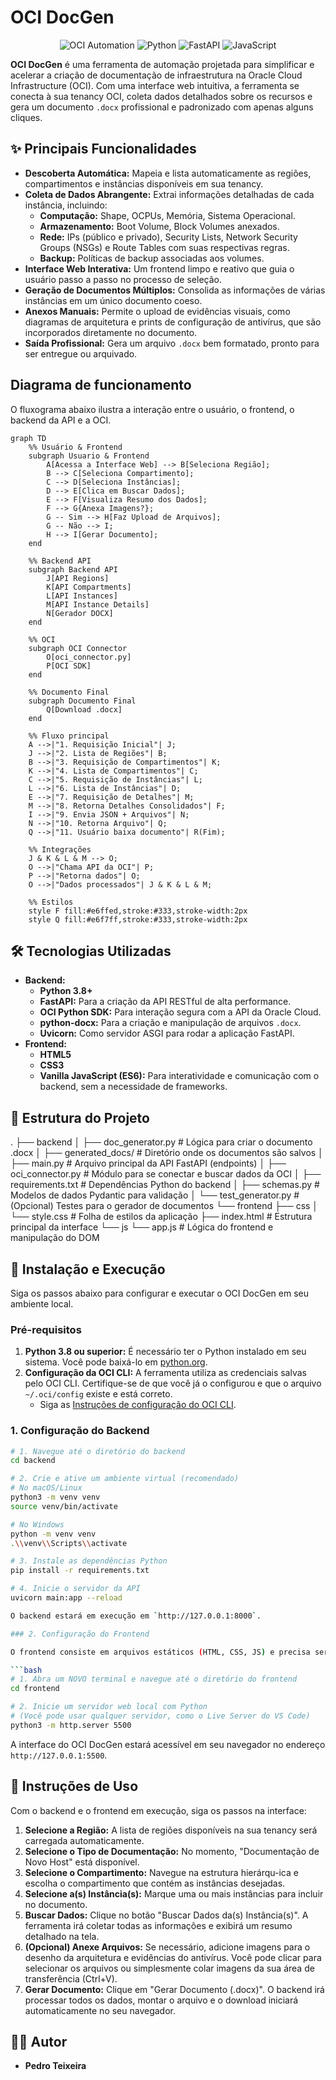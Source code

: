 # OCI DocGen

<p align="center">
  <img src="https://img.shields.io/badge/Oracle%20Cloud-Automation-red?style=for-the-badge&logo=oracle" alt="OCI Automation">
  <img src="https://img.shields.io/badge/Python-3.10%2B-blue?style=for-the-badge&logo=python" alt="Python">
  <img src="https://img.shields.io/badge/FastAPI-Web%20Backend-green?style=for-the-badge&logo=fastapi" alt="FastAPI">
  <img src="https://img.shields.io/badge/JavaScript-ES6-yellow?style=for-the-badge&logo=javascript" alt="JavaScript">
</p>

**OCI DocGen** é uma ferramenta de automação projetada para simplificar e acelerar a criação de documentação de infraestrutura na Oracle Cloud Infrastructure (OCI). Com uma interface web intuitiva, a ferramenta se conecta à sua tenancy OCI, coleta dados detalhados sobre os recursos e gera um documento `.docx` profissional e padronizado com apenas alguns cliques.

## ✨ Principais Funcionalidades

-   **Descoberta Automática:** Mapeia e lista automaticamente as regiões, compartimentos e instâncias disponíveis em sua tenancy.
-   **Coleta de Dados Abrangente:** Extrai informações detalhadas de cada instância, incluindo:
    -   **Computação:** Shape, OCPUs, Memória, Sistema Operacional.
    -   **Armazenamento:** Boot Volume, Block Volumes anexados.
    -   **Rede:** IPs (público e privado), Security Lists, Network Security Groups (NSGs) e Route Tables com suas respectivas regras.
    -   **Backup:** Políticas de backup associadas aos volumes.
-   **Interface Web Interativa:** Um frontend limpo e reativo que guia o usuário passo a passo no processo de seleção.
-   **Geração de Documentos Múltiplos:** Consolida as informações de várias instâncias em um único documento coeso.
-   **Anexos Manuais:** Permite o upload de evidências visuais, como diagramas de arquitetura e prints de configuração de antivírus, que são incorporados diretamente no documento.
-   **Saída Profissional:** Gera um arquivo `.docx` bem formatado, pronto para ser entregue ou arquivado.

##  Diagrama de funcionamento

O fluxograma abaixo ilustra a interação entre o usuário, o frontend, o backend da API e a OCI.

```mermaid
graph TD
    %% Usuário & Frontend
    subgraph Usuario & Frontend
        A[Acessa a Interface Web] --> B[Seleciona Região];
        B --> C[Seleciona Compartimento];
        C --> D[Seleciona Instâncias];
        D --> E[Clica em Buscar Dados];
        E --> F[Visualiza Resumo dos Dados];
        F --> G{Anexa Imagens?};
        G -- Sim --> H[Faz Upload de Arquivos];
        G -- Não --> I;
        H --> I[Gerar Documento];
    end

    %% Backend API
    subgraph Backend API
        J[API Regions]
        K[API Compartments]
        L[API Instances]
        M[API Instance Details]
        N[Gerador DOCX]
    end

    %% OCI
    subgraph OCI Connector
        O[oci_connector.py]
        P[OCI SDK]
    end
    
    %% Documento Final
    subgraph Documento Final
        Q[Download .docx]
    end

    %% Fluxo principal
    A -->|"1. Requisição Inicial"| J;
    J -->|"2. Lista de Regiões"| B;
    B -->|"3. Requisição de Compartimentos"| K;
    K -->|"4. Lista de Compartimentos"| C;
    C -->|"5. Requisição de Instâncias"| L;
    L -->|"6. Lista de Instâncias"| D;
    E -->|"7. Requisição de Detalhes"| M;
    M -->|"8. Retorna Detalhes Consolidados"| F;
    I -->|"9. Envia JSON + Arquivos"| N;
    N -->|"10. Retorna Arquivo"| Q;
    Q -->|"11. Usuário baixa documento"| R(Fim);

    %% Integrações
    J & K & L & M --> O;
    O -->|"Chama API da OCI"| P;
    P -->|"Retorna dados"| O;
    O -->|"Dados processados"| J & K & L & M;

    %% Estilos
    style F fill:#e6ffed,stroke:#333,stroke-width:2px
    style Q fill:#e6f7ff,stroke:#333,stroke-width:2px
```

## 🛠️ Tecnologias Utilizadas

-   **Backend:**
    -   **Python 3.8+**
    -   **FastAPI:** Para a criação da API RESTful de alta performance.
    -   **OCI Python SDK:** Para interação segura com a API da Oracle Cloud.
    -   **python-docx:** Para a criação e manipulação de arquivos `.docx`.
    -   **Uvicorn:** Como servidor ASGI para rodar a aplicação FastAPI.
-   **Frontend:**
    -   **HTML5**
    -   **CSS3**
    -   **Vanilla JavaScript (ES6):** Para interatividade e comunicação com o backend, sem a necessidade de frameworks.

## 📂 Estrutura do Projeto
.
├── backend
│   ├── doc_generator.py         # Lógica para criar o documento .docx
│   ├── generated_docs/          # Diretório onde os documentos são salvos
│   ├── main.py                  # Arquivo principal da API FastAPI (endpoints)
│   ├── oci_connector.py         # Módulo para se conectar e buscar dados da OCI
│   ├── requirements.txt         # Dependências Python do backend
│   ├── schemas.py               # Modelos de dados Pydantic para validação
│   └── test_generator.py        # (Opcional) Testes para o gerador de documentos
└── frontend
├── css
│   └── style.css            # Folha de estilos da aplicação
├── index.html               # Estrutura principal da interface
└── js
└── app.js               # Lógica do frontend e manipulação do DOM

## 🚀 Instalação e Execução

Siga os passos abaixo para configurar e executar o OCI DocGen em seu ambiente local.

### Pré-requisitos

1.  **Python 3.8 ou superior:** É necessário ter o Python instalado em seu sistema. Você pode baixá-lo em [python.org](https://www.python.org/downloads/).
2.  **Configuração da OCI CLI:** A ferramenta utiliza as credenciais salvas pelo OCI CLI. Certifique-se de que você já o configurou e que o arquivo `~/.oci/config` existe e está correto.
    -   Siga as [Instruções de configuração do OCI CLI](https://docs.oracle.com/en-us/iaas/Content/API/SDKDocs/cliinstall.htm).

### 1. Configuração do Backend

```bash
# 1. Navegue até o diretório do backend
cd backend

# 2. Crie e ative um ambiente virtual (recomendado)
# No macOS/Linux
python3 -m venv venv
source venv/bin/activate

# No Windows
python -m venv venv
.\\venv\\Scripts\\activate

# 3. Instale as dependências Python
pip install -r requirements.txt

# 4. Inicie o servidor da API
uvicorn main:app --reload

O backend estará em execução em `http://127.0.0.1:8000`.

### 2. Configuração do Frontend

O frontend consiste em arquivos estáticos (HTML, CSS, JS) e precisa ser servido por um servidor web simples.

```bash
# 1. Abra um NOVO terminal e navegue até o diretório do frontend
cd frontend

# 2. Inicie um servidor web local com Python
# (Você pode usar qualquer servidor, como o Live Server do VS Code)
python3 -m http.server 5500
```
A interface do OCI DocGen estará acessível em seu navegador no endereço `http://127.0.0.1:5500`.

## 📖 Instruções de Uso

Com o backend e o frontend em execução, siga os passos na interface:

1.  **Selecione a Região:** A lista de regiões disponíveis na sua tenancy será carregada automaticamente.
2.  **Selecione o Tipo de Documentação:** No momento, "Documentação de Novo Host" está disponível.
3.  **Selecione o Compartimento:** Navegue na estrutura hierárqu-ica e escolha o compartimento que contém as instâncias desejadas.
4.  **Selecione a(s) Instância(s):** Marque uma ou mais instâncias para incluir no documento.
5.  **Buscar Dados:** Clique no botão "Buscar Dados da(s) Instância(s)". A ferramenta irá coletar todas as informações e exibirá um resumo detalhado na tela.
6.  **(Opcional) Anexe Arquivos:** Se necessário, adicione imagens para o desenho da arquitetura e evidências do antivírus. Você pode clicar para selecionar os arquivos ou simplesmente colar imagens da sua área de transferência (Ctrl+V).
7.  **Gerar Documento:** Clique em "Gerar Documento (.docx)". O backend irá processar todos os dados, montar o arquivo e o download iniciará automaticamente no seu navegador.

## 👨‍💻 Autor

-   **Pedro Teixeira**